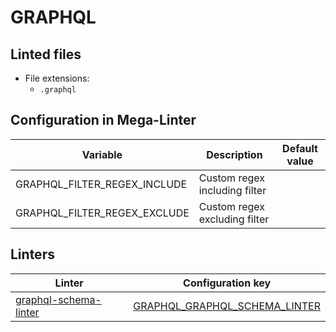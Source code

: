 <!-- markdownlint-disable MD003 MD020 MD033 MD041 -->
<!-- Generated by .automation/build.py, please do not update manually -->
<!-- Instead, update descriptor file at https://github.com/nvuillam/mega-linter/tree/master/megalinter/descriptors/graphql.yml -->
# GRAPHQL

## Linted files

- File extensions:
  - `.graphql`

## Configuration in Mega-Linter

| Variable | Description | Default value |
| ----------------- | -------------- | -------------- |
| GRAPHQL_FILTER_REGEX_INCLUDE | Custom regex including filter |  |
| GRAPHQL_FILTER_REGEX_EXCLUDE | Custom regex excluding filter |  |

## Linters

| Linter | Configuration key |
| ------ | ----------------- |
| [graphql-schema-linter](graphql_graphql_schema_linter.md) | [GRAPHQL_GRAPHQL_SCHEMA_LINTER](graphql_graphql_schema_linter.md) |
